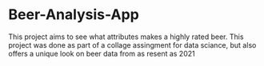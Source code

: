 # Beer-Analysis-App
This project aims to see what attributes makes a highly rated beer. This project was done as part of a collage assingment for data sciance, but also offers a unique look on beer data from as resent as 2021
